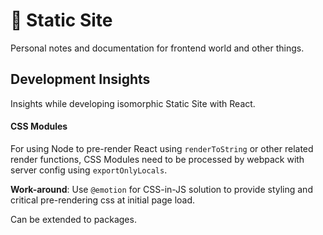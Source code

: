 # 📌 Static Site

Personal notes and documentation for frontend world and other things.

## Development Insights

Insights while developing isomorphic Static Site with React.

#### CSS Modules

For using Node to pre-render React using `renderToString` or other related render functions, CSS Modules need to be processed by webpack with server config using `exportOnlyLocals`.

**Work-around**: Use `@emotion` for CSS-in-JS solution to provide styling and critical pre-rendering css at initial page load.

Can be extended to packages.
